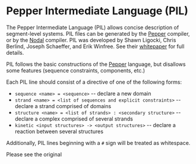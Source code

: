 Pepper Intermediate Language (PIL)
==================================

The Pepper Intermediate Language (PIL) allows concise description of segment-level systems. PIL files can be generated by the [Pepper](pepper) compiler, or by the [Nodal](nodal) compiler. PIL was developed by Shawn Ligocki, Chris Berlind, Joseph Schaeffer, and Erik Winfree. See their [whitepaper](/etc/papers/PIL_Spec.pdf) for full details.

PIL follows the basic constructions of the [Pepper](pepper) language, but disallows some features (sequence constraints, components, etc.)

Each PIL line should consist of a directive of one of the following forms:

-	`sequence <name> = <sequence>` -- declare a new domain
-	`strand <name> = <list of sequences and explicit constraints>` -- declare a strand comprised of domains
-	`structure <name> = <list of strands> : <secondary structure>` -- declare a complex comprised of several strands
-	`kinetic <input structures> -> <output structures>` -- declare a reaction between several structures

Additionally, PIL lines beginning with a `#` sign will be treated as whitespace.

Please see the original 
